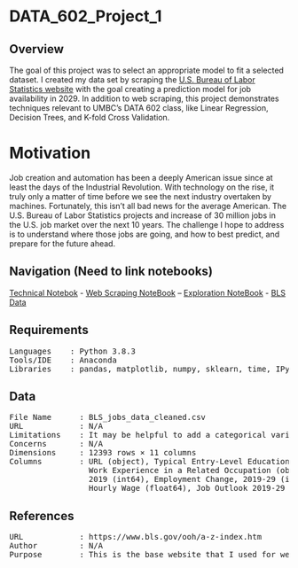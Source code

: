 # DATA_602_Project_1
## Overview

The goal of this project was to select an appropriate model to fit a selected dataset. I created my data set by scraping the [U.S. Bureau of Labor Statistics website]( https://www.bls.gov/ooh/a-z-index.htm) with the goal creating a prediction model for job availability in 2029. In addition to web scraping, this project demonstrates techniques relevant to UMBC’s DATA 602 class, like Linear Regression, Decision Trees, and K-fold Cross Validation.

# Motivation

Job creation and automation has been a deeply American issue since at least the days of the Industrial Revolution. With technology on the rise, it truly only a matter of time before we see the next industry overtaken by machines. Fortunately, this isn’t all bad news for the average American. The U.S. Bureau of Labor Statistics projects and increase of 30 million jobs in the U.S. job market over the next 10 years. The challenge I hope to address is to understand where those jobs are going, and how to best predict, and prepare for the future ahead.

## Navigation (Need to link notebooks)

[Technical Notebok](https://github.com/miles-frankllin/DATA_602_Project_1/blob/main/Notebooks/Technical_Notebook.ipynb) -
[Web Scraping NoteBook]( https://github.com/miles-frankllin/DATA_602_Project_1/blob/main/Notebooks/Web_Scrapping.ipynb) –
[Exploration NoteBook](https://github.com/miles-frankllin/DATA_602_Project_1/blob/main/Notebooks/Exploratory_Analysis.ipynb) -
[BLS Data](https://www.bls.gov/ooh/a-z-index.htm)

## Requirements
<pre>
Languages    : Python 3.8.3
Tools/IDE    : Anaconda
Libraries    : pandas, matplotlib, numpy, sklearn, time, IPython.display, requests, bs4, string
</pre>

## Data
<pre>
File Name      : BLS_jobs_data_cleaned.csv
URL            : N/A
Limitations    : It may be helpful to add a categorical variable desribing the industry each job is a part of.
Concerns       : N/A
Dimensions     : 12393 rows × 11 columns
Columns        : URL (object), Typical Entry-Level Education (object), 
                 Work Experience in a Related Occupation (object), On-the-job Training (object), Number of Jobs, 
                 2019 (int64), Employment Change, 2019-29 (int64), Job_Title (object), Yearly_Wage (float64), 
                 Hourly_Wage (float64), Job_Outlook_2019-29_Rate (float64), Job_Outlook_2019-29_Discription (object)
</pre>

## References
<pre>
URL            : https://www.bls.gov/ooh/a-z-index.htm
Author         : N/A
Purpose        : This is the base website that I used for web scraping.
<pre>
